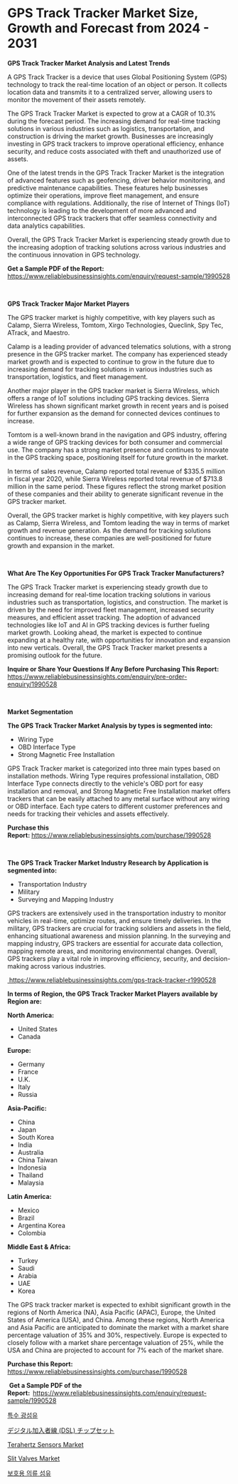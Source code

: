 <p><h1>GPS Track Tracker Market Size, Growth and Forecast from 2024 - 2031</h1></p><p><strong>GPS Track Tracker Market Analysis and Latest Trends</strong></p>
<p><p>A GPS Track Tracker is a device that uses Global Positioning System (GPS) technology to track the real-time location of an object or person. It collects location data and transmits it to a centralized server, allowing users to monitor the movement of their assets remotely.</p><p>The GPS Track Tracker Market is expected to grow at a CAGR of 10.3% during the forecast period. The increasing demand for real-time tracking solutions in various industries such as logistics, transportation, and construction is driving the market growth. Businesses are increasingly investing in GPS track trackers to improve operational efficiency, enhance security, and reduce costs associated with theft and unauthorized use of assets.</p><p>One of the latest trends in the GPS Track Tracker Market is the integration of advanced features such as geofencing, driver behavior monitoring, and predictive maintenance capabilities. These features help businesses optimize their operations, improve fleet management, and ensure compliance with regulations. Additionally, the rise of Internet of Things (IoT) technology is leading to the development of more advanced and interconnected GPS track trackers that offer seamless connectivity and data analytics capabilities.</p><p>Overall, the GPS Track Tracker Market is experiencing steady growth due to the increasing adoption of tracking solutions across various industries and the continuous innovation in GPS technology.</p></p>
<p><strong>Get a Sample PDF of the Report:&nbsp;</strong> <a href="https://www.reliablebusinessinsights.com/enquiry/request-sample/1990528">https://www.reliablebusinessinsights.com/enquiry/request-sample/1990528</a></p>
<p>&nbsp;</p>
<p><strong>GPS Track Tracker Major Market Players</strong></p>
<p><p>The GPS tracker market is highly competitive, with key players such as Calamp, Sierra Wireless, Tomtom, Xirgo Technologies, Queclink, Spy Tec, ATrack, and Maestro. </p><p>Calamp is a leading provider of advanced telematics solutions, with a strong presence in the GPS tracker market. The company has experienced steady market growth and is expected to continue to grow in the future due to increasing demand for tracking solutions in various industries such as transportation, logistics, and fleet management.</p><p>Another major player in the GPS tracker market is Sierra Wireless, which offers a range of IoT solutions including GPS tracking devices. Sierra Wireless has shown significant market growth in recent years and is poised for further expansion as the demand for connected devices continues to increase.</p><p>Tomtom is a well-known brand in the navigation and GPS industry, offering a wide range of GPS tracking devices for both consumer and commercial use. The company has a strong market presence and continues to innovate in the GPS tracking space, positioning itself for future growth in the market.</p><p>In terms of sales revenue, Calamp reported total revenue of $335.5 million in fiscal year 2020, while Sierra Wireless reported total revenue of $713.8 million in the same period. These figures reflect the strong market position of these companies and their ability to generate significant revenue in the GPS tracker market.</p><p>Overall, the GPS tracker market is highly competitive, with key players such as Calamp, Sierra Wireless, and Tomtom leading the way in terms of market growth and revenue generation. As the demand for tracking solutions continues to increase, these companies are well-positioned for future growth and expansion in the market.</p></p>
<p>&nbsp;</p>
<p><strong>What Are The Key Opportunities For GPS Track Tracker Manufacturers?</strong></p>
<p><p>The GPS Track Tracker market is experiencing steady growth due to increasing demand for real-time location tracking solutions in various industries such as transportation, logistics, and construction. The market is driven by the need for improved fleet management, increased security measures, and efficient asset tracking. The adoption of advanced technologies like IoT and AI in GPS tracking devices is further fueling market growth. Looking ahead, the market is expected to continue expanding at a healthy rate, with opportunities for innovation and expansion into new verticals. Overall, the GPS Track Tracker market presents a promising outlook for the future.</p></p>
<p><strong>Inquire or Share Your Questions If Any Before Purchasing This Report:</strong> <a href="https://www.reliablebusinessinsights.com/enquiry/pre-order-enquiry/1990528">https://www.reliablebusinessinsights.com/enquiry/pre-order-enquiry/1990528</a></p>
<p>&nbsp;</p>
<p><strong>Market Segmentation</strong></p>
<p><strong>The GPS Track Tracker Market Analysis by types is segmented into:</strong></p>
<p><ul><li>Wiring Type</li><li>OBD Interface Type</li><li>Strong Magnetic Free Installation</li></ul></p>
<p><p>GPS Track Tracker market is categorized into three main types based on installation methods. Wiring Type requires professional installation, OBD Interface Type connects directly to the vehicle's OBD port for easy installation and removal, and Strong Magnetic Free Installation market offers trackers that can be easily attached to any metal surface without any wiring or OBD interface. Each type caters to different customer preferences and needs for tracking their vehicles and assets effectively.</p></p>
<p><strong>Purchase this Report:&nbsp;</strong><a href="https://www.reliablebusinessinsights.com/purchase/1990528">https://www.reliablebusinessinsights.com/purchase/1990528</a></p>
<p>&nbsp;</p>
<p><strong>The GPS Track Tracker Market Industry Research by Application is segmented into:</strong></p>
<p><ul><li>Transportation Industry</li><li>Military</li><li>Surveying and Mapping Industry</li></ul></p>
<p><p>GPS trackers are extensively used in the transportation industry to monitor vehicles in real-time, optimize routes, and ensure timely deliveries. In the military, GPS trackers are crucial for tracking soldiers and assets in the field, enhancing situational awareness and mission planning. In the surveying and mapping industry, GPS trackers are essential for accurate data collection, mapping remote areas, and monitoring environmental changes. Overall, GPS trackers play a vital role in improving efficiency, security, and decision-making across various industries.</p></p>
<p><a href="https://www.reliablebusinessinsights.com/gps-track-tracker-r1990528">&nbsp;https://www.reliablebusinessinsights.com/gps-track-tracker-r1990528</a></p>
<p><strong>In terms of Region, the GPS Track Tracker Market Players available by Region are:</strong></p>
<p>
    <p> <strong> North America: </strong>
        <ul>
            <li>United States</li>
            <li>Canada</li>
        </ul>
        </p> 
    <p> <strong> Europe: </strong>
        <ul>
            <li>Germany</li>
            <li>France</li>
            <li>U.K.</li>
            <li>Italy</li>
            <li>Russia</li>
        </ul>
        </p> 
    <p> <strong> Asia-Pacific: </strong>
        <ul>
            <li>China</li>
            <li>Japan</li>
            <li>South Korea</li>
            <li>India</li>
            <li>Australia</li>
            <li>China Taiwan</li>
            <li>Indonesia</li>
            <li>Thailand</li>
            <li>Malaysia</li>
        </ul>
        </p> 
    <p> <strong> Latin America: </strong>
        <ul>
            <li>Mexico</li>
            <li>Brazil</li>
            <li>Argentina Korea</li>
            <li>Colombia</li>
        </ul>
        </p> 
    <p> <strong> Middle East & Africa: </strong>
        <ul>
            <li>Turkey</li>
            <li>Saudi</li>
            <li>Arabia</li>
            <li>UAE</li>
            <li>Korea</li>
        </ul>
    </p>
    </p>
<p><p>The GPS track tracker market is expected to exhibit significant growth in the regions of North America (NA), Asia Pacific (APAC), Europe, the United States of America (USA), and China. Among these regions, North America and Asia Pacific are anticipated to dominate the market with a market share percentage valuation of 35% and 30%, respectively. Europe is expected to closely follow with a market share percentage valuation of 25%, while the USA and China are projected to account for 7% each of the market share.</p></p>
<p><strong>Purchase this Report: </strong><a href="https://www.reliablebusinessinsights.com/purchase/1990528">https://www.reliablebusinessinsights.com/purchase/1990528</a></p>
<p>&nbsp;<strong>Get a Sample PDF of the Report:&nbsp;&nbsp;</strong><a href="https://www.reliablebusinessinsights.com/enquiry/request-sample/1990528">https://www.reliablebusinessinsights.com/enquiry/request-sample/1990528</a></p>
<p><strong></strong></p>
<p><p><a href="https://github.com/PhilToryphy7876567/Market-Research-Report-List-2/blob/main/6151450158696.md">특수 광섬유</a></p><p><a href="https://github.com/CarlieShields/Market-Research-Report-List-1/blob/main/6545919149077.md">デジタル加入者線 (DSL) チップセット</a></p><p><a href="https://github.com/irjbaube82/Market-Research-Report-List-1/blob/main/terahertz-sensors-market.md">Terahertz Sensors Market</a></p><p><a href="https://github.com/wybrqqeb6/Market-Research-Report-List-1/blob/main/slit-valves-market.md">Slit Valves Market</a></p><p><a href="https://github.com/hzumrdvas204296/Market-Research-Report-List-2/blob/main/7314334158695.md">보호용 의류 섬유</a></p></p>